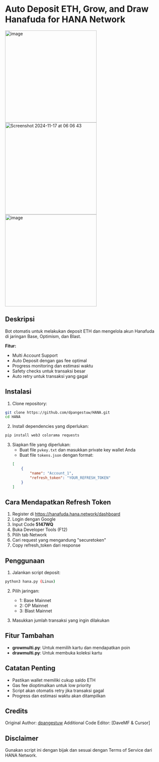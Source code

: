 # Auto Deposit ETH, Grow, and Draw Hanafuda for HANA Network 

<img height="300" alt="image" src="https://github.com/user-attachments/assets/90dc4730-188d-4f64-b3ea-8fedc1400dff" />
<img height="300" alt="Screenshot 2024-11-17 at 06 06 43" src="https://github.com/user-attachments/assets/d126ec9d-9f09-41ac-a298-c1d36dba953d">
<img height="300" alt="image" src="https://github.com/user-attachments/assets/ef5586f1-5602-4674-9f4a-2a176072b0c7">

## Deskripsi
Bot otomatis untuk melakukan deposit ETH dan mengelola akun Hanafuda di jaringan Base, Optimism, dan Blast.

**Fitur:**
- Multi Account Support
- Auto Deposit dengan gas fee optimal
- Progress monitoring dan estimasi waktu
- Safety checks untuk transaksi besar
- Auto retry untuk transaksi yang gagal

## Instalasi

1. Clone repository:
```bash
git clone https://github.com/dpangestuw/HANA.git
cd HANA
```

2. Install dependencies yang diperlukan:
```bash
pip install web3 colorama requests
```

3. Siapkan file yang diperlukan:
   - Buat file `pvkey.txt` dan masukkan private key wallet Anda
   - Buat file `tokens.json` dengan format:
   ```json
   [
       {
           "name": "Account_1",
           "refresh_token": "YOUR_REFRESH_TOKEN"
       }
   ]
   ```

## Cara Mendapatkan Refresh Token
1. Register di https://hanafuda.hana.network/dashboard
2. Login dengan Google
3. Input Code **5147WQ**
4. Buka Developer Tools (F12)
5. Pilih tab Network
6. Cari request yang mengandung "securetoken"
7. Copy refresh_token dari response

## Penggunaan

1. Jalankan script deposit:
```bash
python3 hana.py (Linux)
```

2. Pilih jaringan:
   - 1: Base Mainnet
   - 2: OP Mainnet
   - 3: Blast Mainnet

3. Masukkan jumlah transaksi yang ingin dilakukan

## Fitur Tambahan
- **growmulti.py**: Untuk memilih kartu dan mendapatkan poin
- **drawmulti.py**: Untuk membuka koleksi kartu

## Catatan Penting
- Pastikan wallet memiliki cukup saldo ETH
- Gas fee dioptimalkan untuk low priority
- Script akan otomatis retry jika transaksi gagal
- Progress dan estimasi waktu akan ditampilkan

## Credits
Original Author: [dpangestuw](https://t.me/dpangestuw)
Additional Code Editor: [DaveMF & Cursor]

## Disclaimer
Gunakan script ini dengan bijak dan sesuai dengan Terms of Service dari HANA Network.

